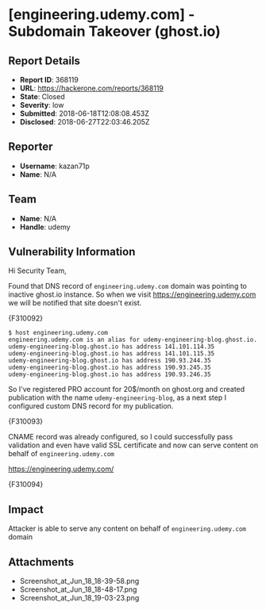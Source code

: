# [engineering.udemy.com] - Subdomain Takeover (ghost.io)

## Report Details
- **Report ID**: 368119
- **URL**: https://hackerone.com/reports/368119
- **State**: Closed
- **Severity**: low
- **Submitted**: 2018-06-18T12:08:08.453Z
- **Disclosed**: 2018-06-27T22:03:46.205Z

## Reporter
- **Username**: kazan71p
- **Name**: N/A

## Team
- **Name**: N/A
- **Handle**: udemy

## Vulnerability Information
Hi Security Team,

Found that DNS record of `engineering.udemy.com` domain was pointing to inactive ghost.io instance. So when we visit https://engineering.udemy.com we will be notified that site doesn't exist.

{F310092}

```
$ host engineering.udemy.com
engineering.udemy.com is an alias for udemy-engineering-blog.ghost.io.
udemy-engineering-blog.ghost.io has address 141.101.114.35
udemy-engineering-blog.ghost.io has address 141.101.115.35
udemy-engineering-blog.ghost.io has address 190.93.244.35
udemy-engineering-blog.ghost.io has address 190.93.245.35
udemy-engineering-blog.ghost.io has address 190.93.246.35
```

So I've registered PRO account for 20$/month on ghost.org and created publication with the name `udemy-engineering-blog`, as a next step I configured custom DNS record for my publication.

{F310093}

CNAME record was already configured, so I could successfully pass validation and even have valid SSL certificate and now can serve content on behalf of `engineering.udemy.com`

https://engineering.udemy.com/

{F310094}

## Impact

Attacker is able to serve any content on behalf of `engineering.udemy.com` domain

## Attachments
- Screenshot_at_Jun_18_18-39-58.png
- Screenshot_at_Jun_18_18-48-17.png
- Screenshot_at_Jun_18_19-03-23.png
